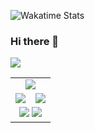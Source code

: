![Wakatime Stats](https://github-readme-stats.vercel.app/api/wakatime?username=Mahefa-MaH)
### Hi there 👋

<table style="text-align:center;">
  <tr><td align="center" colspan="2">
    <picture>
      <source media="(prefers-color-scheme: dark)" srcset="https://streak-stats.demolab.com?user=Mahefa-MaH&theme=dark" />
      <img src="https://streak-stats.demolab.com?user=Mahefa-MaH&theme=default" />
    </picture>
  </td></tr>
  <tr>
    <picture>
  <source
    srcset="https://github-readme-stats.vercel.app/api/top-langs/?username=Mahefa-MaH&layout=donut&langs_count=5&show_icons=true)](https://github.com/anuraghazra/github-readme-stats"
    media="(prefers-color-scheme: dark)"
  />
  <source
    srcset="https://github-readme-stats.vercel.app/api/wakatime?username=Mahefa-MaH)](https://github.com/anuraghazra/github-readme-stats"
    media="(prefers-color-scheme: light), (prefers-color-scheme: no-preference)"
  />
  <img src="https://github-readme-stats.vercel.app/api?username=anuraghazra&show_icons=true" />
</picture>
    <td><img src="https://github-readme-stats.vercel.app/api/top-langs/?username=Mahefa-MaH&layout=donut&langs_count=5)](https://github.com/anuraghazra/github-readme-stats"/></td>
    <td><img src="https://github-readme-stats.vercel.app/api/wakatime?username=Mahefa-MaH)](https://github.com/anuraghazra/github-readme-stats"/></td>
  </tr>
  <tr>
    <td align="center" colspan="2">
      <img src="https://github-readme-stats.vercel.app/api?username=Mahefa-MaH&theme=highcontrast&show_icons=true&count_private=true"/>
      <img src="https://github-readme-stats.vercel.app/api?username=Mahefa-MaH&show_icons=true&theme=radical"/>
    </td>
  </tr>
</table>

<!--
[![GitHub Streak](https://streak-stats.demolab.com?user=DenverCoder1)](https://git.io/streak-stats)
**Mahefa-MaH/Mahefa-MaH** is a ✨ _special_ ✨ repository because its `README.md` (this file) appears on your GitHub profile.

Here are some ideas to get you started:

- 🔭 I’m currently working on ...
- 🌱 I’m currently learning ...
- 👯 I’m looking to collaborate on ...
- 🤔 I’m looking for help with ...
- 💬 Ask me about ...
- 📫 How to reach me: ...
- 😄 Pronouns: ...
- ⚡ Fun fact: ...
-->
